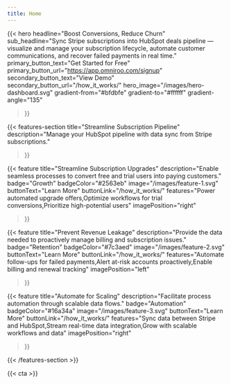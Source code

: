 ```yaml
---
title: Home
---
```


{{< hero 
    headline="Boost Conversions, Reduce Churn"
    sub_headline="Sync Stripe subscriptions into HubSpot deals pipeline — visualize and manage your subscription lifecycle, automate customer communications, and recover failed payments in real time."
    primary_button_text="Get Started for Free"
    primary_button_url="https://app.omniroo.com/signup"
    secondary_button_text="View Demo"
    secondary_button_url="/how_it_works/"
    hero_image="/images/hero-dashboard.svg"
    gradient-from="#bfdbfe"
    gradient-to="#ffffff"
    gradient-angle="135"
>}}

{{< features-section 
    title="Streamline Subscription Pipeline"
    description="Manage your HubSpot pipeline with data sync from Stripe subscriptions."
>}}

{{< feature
    title="Streamline Subscription Upgrades"
    description="Enable seamless processes to convert free and trial users into paying customers."
    badge="Growth"
    badgeColor="#2563eb"
    image="/images/feature-1.svg"
    buttonText="Learn More"
    buttonLink="/how_it_works/"
    features="Power automated upgrade offers,Optimize workflows for trial conversions,Prioritize high-potential users"
    imagePosition="right"
>}}

{{< feature
    title="Prevent Revenue Leakage"
    description="Provide the data needed to proactively manage billing and subscription issues."
    badge="Retention"
    badgeColor="#7c3aed"
    image="/images/feature-2.svg"
    buttonText="Learn More"
    buttonLink="/how_it_works/"
    features="Automate follow-ups for failed payments,Alert at-risk accounts proactively,Enable billing and renewal tracking"
    imagePosition="left"
>}}

{{< feature
    title="Automate for Scaling"
    description="Facilitate process automation through scalable data flows."
    badge="Automation"
    badgeColor="#16a34a"
    image="/images/feature-3.svg"
    buttonText="Learn More"
    buttonLink="/how_it_works/"
    features="Sync data between Stripe and HubSpot,Stream real-time data integration,Grow with scalable workflows and data"
    imagePosition="right"
>}}

{{< /features-section >}}

{{< cta >}}
